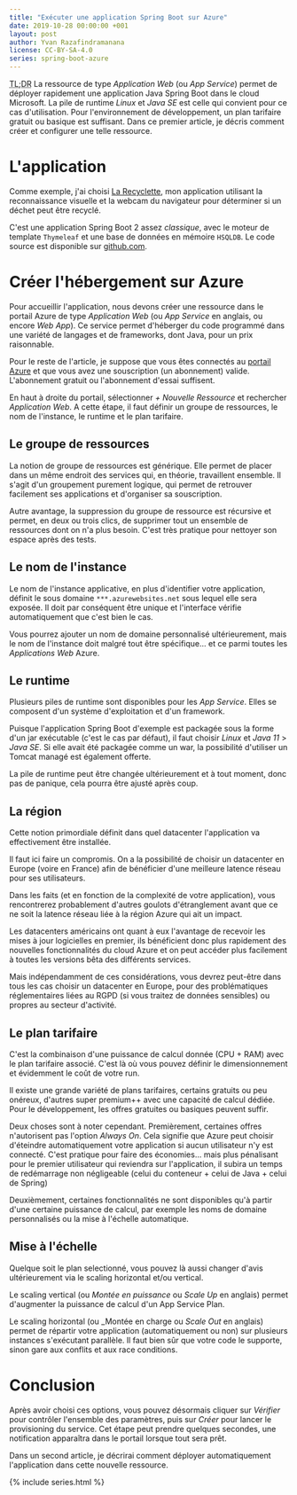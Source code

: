 ```yaml
---
title: "Exécuter une application Spring Boot sur Azure"
date: 2019-10-28 00:00:00 +001
layout: post
author: Yvan Razafindramanana
license: CC-BY-SA-4.0
series: spring-boot-azure
---
```


<acronym title="En résumé... (Too long; Didn't Read)">TL;DR</acronym> La ressource
de type _Application Web_ (ou _App Service_) permet de déployer rapidement
une application Java Spring Boot dans le cloud Microsoft. La pile de runtime
_Linux_ et _Java SE_ est celle qui convient pour ce cas d'utilisation.
Pour l'environnement de développement, un plan tarifaire gratuit ou basique
est suffisant. Dans ce premier article,  je décris comment créer et configurer une
telle ressource.

<!--more-->

# L'application

Comme exemple, j'ai choisi [La Recyclette](https://recyclette.azurewebsites.net/),
mon application utilisant la reconnaissance visuelle et la webcam du navigateur pour déterminer
si un déchet peut être recyclé.

C'est une application Spring Boot 2 assez _classique_, avec le moteur de template `Thymeleaf`
et une base de données en mémoire `HSQLDB`. Le code source est disponible sur 
[github.com](https://github.com/yvzn/recikligi/).

# Créer l'hébergement sur Azure

Pour accueillir l'application, nous devons créer une ressource dans le portail Azure de type
_Application Web_ (ou _App Service_ en anglais, ou encore _Web App_). Ce service permet d'héberger
du code programmé dans une variété de langages et de frameworks, dont Java, pour un prix raisonnable.

Pour le reste de l'article, je suppose que vous êtes connectés au [portail Azure](https://portal.azure.com/)
et que vous
avez une souscription (un abonnement) valide. L'abonnement gratuit ou l'abonnement d'essai suffisent.

En haut à droite du portail, sélectionner _+ Nouvelle Ressource_ et rechercher _Application Web_.
A cette étape, il faut définir un groupe de ressources, le nom de l'instance, le runtime et
le plan tarifaire. 

## Le groupe de ressources

La notion de groupe de ressources est générique. Elle permet de placer dans un même endroit des
services qui, en théorie, travaillent ensemble. Il s'agit d'un groupement purement logique,
qui permet de retrouver facilement ses applications et d'organiser sa souscription.

Autre avantage, la suppression du groupe de ressource est récursive et permet, en deux ou trois clics,
de supprimer tout un ensemble de ressources dont on n'a plus besoin. C'est très pratique pour
nettoyer son espace après des tests.

## Le nom de l'instance

Le nom de l'instance applicative, en plus d'identifier votre application, définit le sous domaine `***.azurewebsites.net` sous lequel elle sera exposée. Il doit
par conséquent être unique et l'interface vérifie automatiquement que c'est bien le cas.

Vous pourrez ajouter un nom de domaine personnalisé ultérieurement, mais le nom de l'instance doit
malgré tout être spécifique... et ce parmi toutes les _Applications Web_ Azure.

## Le runtime

Plusieurs piles de runtime sont disponibles pour les _App Service_. Elles se composent
d'un système d'exploitation et d'un framework. 

Puisque l'application Spring Boot d'exemple est packagée sous la forme d'un jar exécutable 
(c'est le cas par défaut), il faut choisir _Linux_ et _Java 11_ > _Java SE_. Si elle avait été packagée
comme un war, la possibilité d'utiliser un Tomcat managé est également offerte.

La pile de runtime peut être changée ultérieurement et à tout moment, donc pas de panique,
cela pourra être ajusté après coup.

## La région

Cette notion primordiale définit dans quel datacenter l'application va effectivement
être installée.

Il faut ici faire un compromis. On a la possibilité de choisir un datacenter en Europe
(voire en France) afin de bénéficier d'une meilleure latence réseau pour ses utilisateurs.

Dans les faits (et en fonction de la complexité de votre application), vous rencontrerez
probablement d'autres goulots d'étranglement avant que ce ne soit la latence réseau
liée à la région Azure qui ait un impact.

Les datacenters américains ont quant à eux l'avantage de recevoir les mises à jour
logicielles en premier, ils bénéficient donc plus rapidement des nouvelles fonctionnalités
du cloud Azure et on peut accéder plus facilement à toutes les versions bêta des différents
services.

Mais indépendamment de ces considérations, vous devrez peut-être dans tous les cas choisir un datacenter
en Europe, pour des problématiques réglementaires liées au RGPD
(si vous traitez de données sensibles) ou propres au secteur d'activité.

## Le plan tarifaire

C'est la combinaison d'une puissance de calcul donnée (CPU + RAM) avec le plan tarifaire associé.
C'est là où vous pouvez définir le dimensionnement et évidemment le coût de votre run.

Il existe une grande variété de plans tarifaires, certains gratuits ou peu onéreux,
d'autres super premium++ avec une capacité de calcul dédiée. Pour le développement, les offres gratuites ou basiques peuvent suffir. 

Deux choses sont
à noter cependant. Premièrement, certaines offres n'autorisent pas l'option _Always On_. 
Cela signifie que Azure peut choisir d'éteindre automatiquement votre application si aucun
utilisateur n'y est connecté. C'est pratique pour faire des économies... mais plus
pénalisant pour le premier utilisateur qui reviendra sur l'application, il subira un
temps de redémarrage non négligeable (celui du conteneur + celui de Java + celui de Spring)

Deuxièmement, certaines fonctionnalités ne sont disponibles qu'à partir d'une certaine puissance
de calcul, par exemple les noms de domaine personnalisés ou la mise à l'échelle automatique.

## Mise à l'échelle

Quelque soit le plan selectionné, vous pouvez là aussi changer d'avis ultérieurement via le
scaling horizontal et/ou vertical.

Le scaling vertical (ou _Montée en puissance_ ou _Scale Up_ en anglais) permet d'augmenter 
la puissance de calcul d'un App Service Plan.

Le scaling horizontal  (ou _Montée en charge ou _Scale Out_ en anglais) permet de répartir votre application 
(automatiquement ou non) sur plusieurs instances s'exécutant parallèle. Il faut bien sûr que votre code le supporte, sinon
gare aux conflits et aux race conditions.

# Conclusion

Après avoir choisi ces options, vous pouvez désormais cliquer sur _Vérifier_ pour
contrôler l'ensemble des paramètres, puis sur _Créer_ pour lancer le provisioning
du service. Cet étape peut prendre quelques secondes, une notification apparaîtra dans
le portail lorsque tout sera prêt.

Dans un second article, je décrirai comment déployer automatiquement l'application dans
cette nouvelle ressource.

{% include series.html %}
